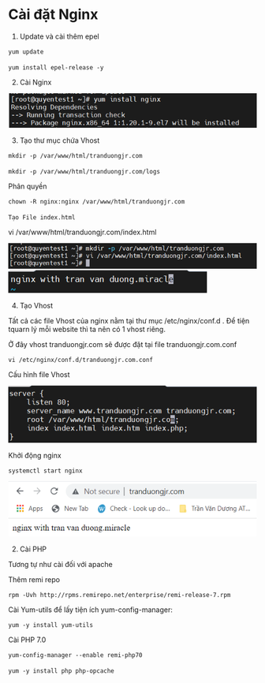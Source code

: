 # Cài đặt Nginx

1. Update và cài thêm epel

```
yum update

yum install epel-release -y
```

2. Cài Nginx

<img src="img/1.png">

3. Tạo thư mục chứa Vhost

```
mkdir -p /var/www/html/tranduongjr.com

mkdir -p /var/www/html/tranduongjr.com/logs
```

Phân quyền

```
chown -R nginx:nginx /var/www/html/tranduongjr.com

Tạo File index.html

```
vi /var/www/html/tranduongjr.com/index.html


<img src="img/2.png">

<img src="img/3.png">

4. Tạo Vhost

Tất cả các file Vhost của nginx nằm tại  thư mục /etc/nginx/conf.d . Để tiện tquarn lý mỗi website thì ta nên có 1 vhost riêng. 

Ở đây vhost tranduongjr.com sẽ được đặt tại file tranduongjr.com.conf

```
vi /etc/nginx/conf.d/tranduongjr.com.conf
```

Cấu hình file Vhost

<img src="img/5.png">

Khởi động nginx
```
systemctl start nginx
```

<img src="img/6.png">

2. Cài PHP 

Tương tự như cài đối với apache

Thêm remi repo

```
rpm -Uvh http://rpms.remirepo.net/enterprise/remi-release-7.rpm
```

Cài Yum-utils để lấy tiện ích yum-config-manager:

```
yum -y install yum-utils
```

Cài PHP 7.0

```
yum-config-manager --enable remi-php70

yum -y install php php-opcache
```



